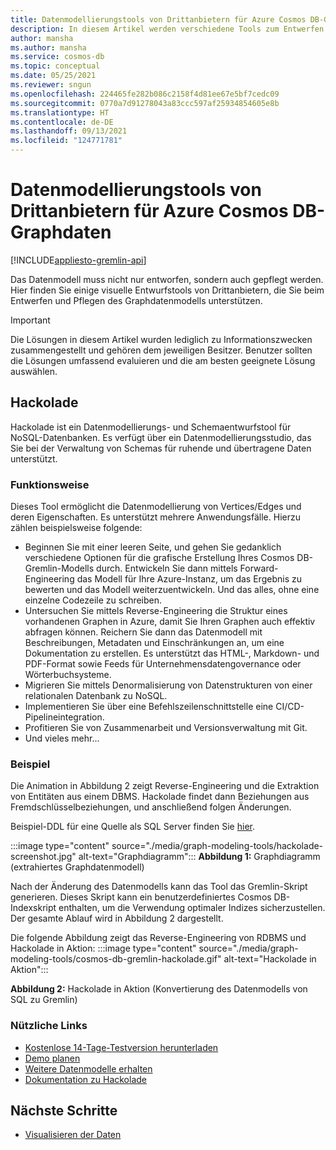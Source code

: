 ```yaml
---
title: Datenmodellierungstools von Drittanbietern für Azure Cosmos DB-Graphdaten
description: In diesem Artikel werden verschiedene Tools zum Entwerfen des Graphdatenmodells beschrieben.
author: mansha
ms.author: mansha
ms.service: cosmos-db
ms.topic: conceptual
ms.date: 05/25/2021
ms.reviewer: sngun
ms.openlocfilehash: 224465fe282b086c2158f4d81ee67e5bf7cedc09
ms.sourcegitcommit: 0770a7d91278043a83ccc597af25934854605e8b
ms.translationtype: HT
ms.contentlocale: de-DE
ms.lasthandoff: 09/13/2021
ms.locfileid: "124771781"
---
```

# <a name="third-party-data-modeling-tools-for-azure-cosmos-db-graph-data"></a>Datenmodellierungstools von Drittanbietern für Azure Cosmos DB-Graphdaten

[!INCLUDE[appliesto-gremlin-api](../includes/appliesto-gremlin-api.md)]

Das Datenmodell muss nicht nur entworfen, sondern auch gepflegt werden. Hier finden Sie einige visuelle Entwurfstools von Drittanbietern, die Sie beim Entwerfen und Pflegen des Graphdatenmodells unterstützen.

> [!IMPORTANT] 
> Die Lösungen in diesem Artikel wurden lediglich zu Informationszwecken zusammengestellt und gehören dem jeweiligen Besitzer. Benutzer sollten die Lösungen umfassend evaluieren und die am besten geeignete Lösung auswählen.

## <a name="hackolade"></a>Hackolade

Hackolade ist ein Datenmodellierungs- und Schemaentwurfstool für NoSQL-Datenbanken. Es verfügt über ein Datenmodellierungsstudio, das Sie bei der Verwaltung von Schemas für ruhende und übertragene Daten unterstützt.

### <a name="how-it-works"></a>Funktionsweise
Dieses Tool ermöglicht die Datenmodellierung von Vertices/Edges und deren Eigenschaften.  Es unterstützt mehrere Anwendungsfälle. Hierzu zählen beispielsweise folgende:
-   Beginnen Sie mit einer leeren Seite, und gehen Sie gedanklich verschiedene Optionen für die grafische Erstellung Ihres Cosmos DB-Gremlin-Modells durch.  Entwickeln Sie dann mittels Forward-Engineering das Modell für Ihre Azure-Instanz, um das Ergebnis zu bewerten und das Modell weiterzuentwickeln.  Und das alles, ohne eine einzelne Codezeile zu schreiben.
-   Untersuchen Sie mittels Reverse-Engineering die Struktur eines vorhandenen Graphen in Azure, damit Sie Ihren Graphen auch effektiv abfragen können.  Reichern Sie dann das Datenmodell mit Beschreibungen, Metadaten und Einschränkungen an, um eine Dokumentation zu erstellen. Es unterstützt das HTML-, Markdown- und PDF-Format sowie Feeds für Unternehmensdatengovernance oder Wörterbuchsysteme.
-   Migrieren Sie mittels Denormalisierung von Datenstrukturen von einer relationalen Datenbank zu NoSQL.
-   Implementieren Sie über eine Befehlszeilenschnittstelle eine CI/CD-Pipelineintegration.
-   Profitieren Sie von Zusammenarbeit und Versionsverwaltung mit Git.
-   Und vieles mehr...

### <a name="sample"></a>Beispiel

Die Animation in Abbildung 2 zeigt Reverse-Engineering und die Extraktion von Entitäten aus einem DBMS. Hackolade findet dann Beziehungen aus Fremdschlüsselbeziehungen, und anschließend folgen Änderungen.

Beispiel-DDL für eine Quelle als SQL Server finden Sie [hier](https://github.com/Azure-Samples/northwind-ddl-sample/blob/main/nw.sql).   


:::image type="content" source="./media/graph-modeling-tools/hackolade-screenshot.jpg" alt-text="Graphdiagramm":::
**Abbildung 1:** Graphdiagramm (extrahiertes Graphdatenmodell)

Nach der Änderung des Datenmodells kann das Tool das Gremlin-Skript generieren. Dieses Skript kann ein benutzerdefiniertes Cosmos DB-Indexskript enthalten, um die Verwendung optimaler Indizes sicherzustellen. Der gesamte Ablauf wird in Abbildung 2 dargestellt.

Die folgende Abbildung zeigt das Reverse-Engineering von RDBMS und Hackolade in Aktion: :::image type="content" source="./media/graph-modeling-tools/cosmos-db-gremlin-hackolade.gif" alt-text="Hackolade in Aktion":::

**Abbildung 2:** Hackolade in Aktion (Konvertierung des Datenmodells von SQL zu Gremlin)
### <a name="useful-links"></a>Nützliche Links 
-   [Kostenlose 14-Tage-Testversion herunterladen](https://hackolade.com/download.html)
-   [Demo planen](https://c.x.ai/pdesmarets)
-  [Weitere Datenmodelle erhalten](https://hackolade.com/samplemodels.html#cosmosdb)
-  [Dokumentation zu Hackolade](https://hackolade.com/help/CosmosDBGremlin.html)

## <a name="next-steps"></a>Nächste Schritte
- [Visualisieren der Daten](./graph-visualization-partners.md)